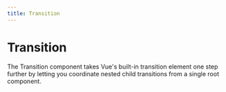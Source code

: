 ```yaml
---
title: Transition
---
```


# Transition

The Transition component takes Vue's built-in transition element one step further by letting you coordinate nested child transitions from a single root component.
